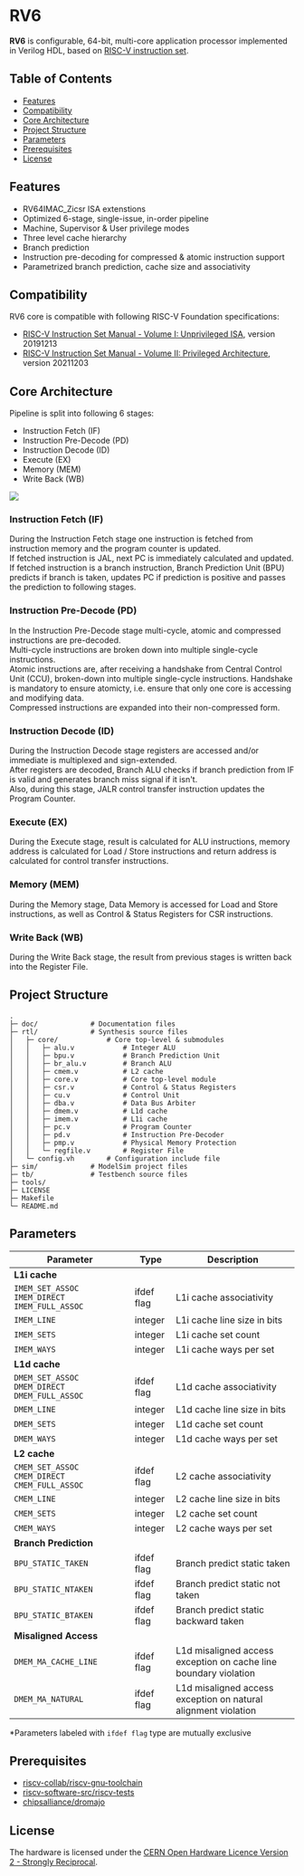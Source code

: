 # RV6
**RV6** is configurable, 64-bit, multi-core application processor implemented in Verilog HDL, based on [RISC-V instruction set](https://riscv.org).

## Table of Contents
- [Features](https://github.com/kiclu/rv6#features)
- [Compatibility](https://github.com/kiclu/rv6#compatibility)
- [Core Architecture](https://github.com/kiclu/rv6#core-architecture)
- [Project Structure](https://github.com/kiclu/rv6#project-structure)
- [Parameters](https://github.com/kiclu/rv6#parameters)
- [Prerequisites](https://github.com/kiclu/rv6#prerequisites)
- [License](https://github.com/kiclu/rv6#license)

## Features
- RV64IMAC_Zicsr ISA extenstions
- Optimized 6-stage, single-issue, in-order pipeline
- Machine, Supervisor & User privilege modes
- Three level cache hierarchy
- Branch prediction
- Instruction pre-decoding for compressed & atomic instruction support
- Parametrized branch prediction, cache size and associativity

## Compatibility
RV6 core is compatible with following RISC-V Foundation specifications:
- [RISC-V Instruction Set Manual - Volume I: Unprivileged ISA](https://github.com/kiclu/rv6/blob/master/doc/riscv-unprivileged-isa.pdf), version 20191213
- [RISC-V Instruction Set Manual - Volume II: Privileged Architecture](https://github.com/kiclu/rv6/blob/master/doc/riscv-privileged-isa.pdf), version 20211203

## Core Architecture
Pipeline is split into following 6 stages:
- Instruction Fetch (IF)
- Instruction Pre-Decode (PD)
- Instruction Decode (ID)
- Execute (EX)
- Memory (MEM)
- Write Back (WB)

<img src="./doc/hart-schematic.png">

### Instruction Fetch (IF)
During the Instruction Fetch stage one instruction is fetched from instruction memory and the program counter is updated.<br>
If fetched instruction is JAL, next PC is immediately calculated and updated.<br>
If fetched instruction is a branch instruction, Branch Prediction Unit (BPU) predicts if branch is taken, updates PC if prediction is positive and passes the prediction to following stages.

### Instruction Pre-Decode (PD)
In the Instruction Pre-Decode stage multi-cycle, atomic and compressed instructions are pre-decoded.<br>
Multi-cycle instructions are broken down into multiple single-cycle instructions.<br>
Atomic instructions are, after receiving a handshake from Central Control Unit (CCU), broken-down into multiple single-cycle instructions.
Handshake is mandatory to ensure atomicty, i.e. ensure that only one core is accessing and modifying data.<br>
Compressed instructions are expanded into their non-compressed form.

### Instruction Decode (ID)
During the Instruction Decode stage registers are accessed and/or immediate is multiplexed and sign-extended.<br>
After registers are decoded, Branch ALU checks if branch prediction from IF is valid and generates branch miss signal if it isn't.<br>
Also, during this stage, JALR control transfer instruction updates the Program Counter.

### Execute (EX)
During the Execute stage, result is calculated for ALU instructions, memory address is calculated for Load / Store instructions and
return address is calculated for control transfer instructions.

### Memory (MEM)
During the Memory stage, Data Memory is accessed for Load and Store instructions, as well as Control & Status Registers for CSR instructions.

### Write Back (WB)
During the Write Back stage, the result from previous stages is written back into the Register File.

## Project Structure
```
.
├─ doc/             # Documentation files
├─ rtl/             # Synthesis source files
│   ├─ core/            # Core top-level & submodules
│   │   ├─ alu.v            # Integer ALU
│   │   ├─ bpu.v            # Branch Prediction Unit
│   │   ├─ br_alu.v         # Branch ALU
│   │   ├─ cmem.v           # L2 cache
│   │   ├─ core.v           # Core top-level module
│   │   ├─ csr.v            # Control & Status Registers
│   │   ├─ cu.v             # Control Unit
│   │   ├─ dba.v            # Data Bus Arbiter
│   │   ├─ dmem.v           # L1d cache
│   │   ├─ imem.v           # L1i cache
│   │   ├─ pc.v             # Program Counter
│   │   ├─ pd.v             # Instruction Pre-Decoder
│   │   ├─ pmp.v            # Physical Memory Protection
│   │   └─ regfile.v        # Register File
│   └─ config.vh        # Configuration include file
├─ sim/             # ModelSim project files
├─ tb/              # Testbench source files
├─ tools/
├─ LICENSE
├─ Makefile
└─ README.md
```

## Parameters
| Parameter                                                                 | Type          | Description                                                           |
|---------------------------------------------------------------------------|---------------|-----------------------------------------------------------------------|
|  **L1i cache**                                                            |               |                                                                       |
| `IMEM_SET_ASSOC` `IMEM_DIRECT` `IMEM_FULL_ASSOC`                          | ifdef flag    | L1i cache associativity                                               |
| `IMEM_LINE`                                                               | integer       | L1i cache line size in bits                                           |
| `IMEM_SETS`                                                               | integer       | L1i cache set count                                                   |
| `IMEM_WAYS`                                                               | integer       | L1i cache ways per set                                                |
| **L1d cache**                                                             |               |                                                                       |
| `DMEM_SET_ASSOC` `DMEM_DIRECT` `DMEM_FULL_ASSOC`                          | ifdef flag    | L1d cache associativity                                               |
| `DMEM_LINE`                                                               | integer       | L1d cache line size in bits                                           |
| `DMEM_SETS`                                                               | integer       | L1d cache set count                                                   |
| `DMEM_WAYS`                                                               | integer       | L1d cache ways per set                                                |
| **L2 cache**                                                              |               |                                                                       |
| `CMEM_SET_ASSOC` `CMEM_DIRECT` `CMEM_FULL_ASSOC`                          | ifdef flag    | L2 cache associativity                                                |
| `CMEM_LINE`                                                               | integer       | L2 cache line size in bits                                            |
| `CMEM_SETS`                                                               | integer       | L2 cache set count                                                    |
| `CMEM_WAYS`                                                               | integer       | L2 cache ways per set                                                 |
| **Branch Prediction**                                                     |               |                                                                       |
| `BPU_STATIC_TAKEN`                                                        | ifdef flag    | Branch predict static taken                                           |
| `BPU_STATIC_NTAKEN`                                                       | ifdef flag    | Branch predict static not taken                                       |
| `BPU_STATIC_BTAKEN`                                                       | ifdef flag    | Branch predict static backward taken                                  |
| **Misaligned Access**                                                     |               |                                                                       |
| `DMEM_MA_CACHE_LINE`                                                      | ifdef flag    | L1d misaligned access exception on cache line boundary violation      |
| `DMEM_MA_NATURAL`                                                         | ifdef flag    | L1d misaligned access exception on natural alignment violation        |

*Parameters labeled with `ifdef flag` type are mutually exclusive

## Prerequisites
- [riscv-collab/riscv-gnu-toolchain](https://github.com/riscv-collab/riscv-gnu-toolchain)
- [riscv-software-src/riscv-tests](https://github.com/riscv-software-src/riscv-tests)
- [chipsalliance/dromajo](https://github.com/chipsalliance/dromajo)

## License
The hardware is licensed under the [CERN Open Hardware Licence Version 2 - Strongly Reciprocal](https://ohwr.org/cern_ohl_s_v2.txt).
